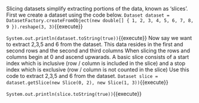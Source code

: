 Slicing datasets simplify extracting portions of the data, known as ‘slices’. 
First we create a dataset using the code below.
`Dataset dataset = DatasetFactory.createFromObject(new double[] { 1, 2, 3, 4, 5, 6, 7, 8, 9 }).reshape(3, 3)`{{execute}}

`System.out.println(dataset.toString(true))`{{execute}}
Now say we want to extract 2,3,5 and 6 from the dataset.
This data resides in the first and second rows and the second and third columns
When slicing the rows and columns begin at 0 and ascend upwarads. 
A basic slice consists of a start index which is inclusive (row / column is included in the slice) and a stop index which is exclusive (row / column is not counted in the slice)
Use this code to extract 2,3,5 and 6 from the dataset.
`Dataset slice = dataset.getSlice(new Slice(0, 2), new Slice(1, 3))`{{execute}}

`System.out.println(slice.toString(true))`{{execute}}
